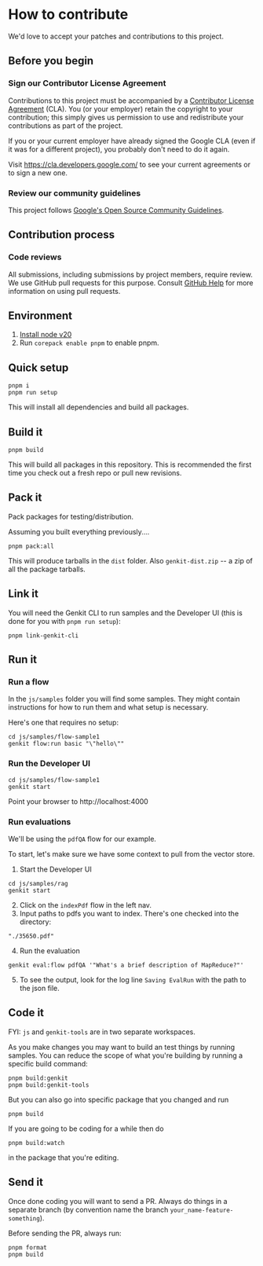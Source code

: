 # How to contribute

We'd love to accept your patches and contributions to this project.

## Before you begin

### Sign our Contributor License Agreement

Contributions to this project must be accompanied by a
[Contributor License Agreement](https://cla.developers.google.com/about) (CLA).
You (or your employer) retain the copyright to your contribution; this simply
gives us permission to use and redistribute your contributions as part of the
project.

If you or your current employer have already signed the Google CLA (even if it
was for a different project), you probably don't need to do it again.

Visit <https://cla.developers.google.com/> to see your current agreements or to
sign a new one.

### Review our community guidelines

This project follows
[Google's Open Source Community Guidelines](https://opensource.google/conduct/).

## Contribution process

### Code reviews

All submissions, including submissions by project members, require review. We
use GitHub pull requests for this purpose. Consult
[GitHub Help](https://help.github.com/articles/about-pull-requests/) for more
information on using pull requests.

## Environment

1. [Install node v20](https://nodejs.org/en/download)
2. Run `corepack enable pnpm` to enable pnpm.

## Quick setup

```
pnpm i
pnpm run setup
```

This will install all dependencies and build all packages.

## Build it

```
pnpm build
```

This will build all packages in this repository. This is recommended the first time you check out a fresh repo or pull new revisions.

## Pack it

Pack packages for testing/distribution.

Assuming you built everything previously....

```
pnpm pack:all
```

This will produce tarballs in the `dist` folder. Also `genkit-dist.zip` -- a zip of all the package tarballs.

## Link it

You will need the Genkit CLI to run samples and the Developer UI (this is done for you with `pnpm run setup`):

```
pnpm link-genkit-cli
```

## Run it

### Run a flow

In the `js/samples` folder you will find some samples. They might contain instructions for how to run them and what setup is necessary.

Here's one that requires no setup:

```
cd js/samples/flow-sample1
genkit flow:run basic "\"hello\""
```

### Run the Developer UI

```
cd js/samples/flow-sample1
genkit start
```

Point your browser to http://localhost:4000

### Run evaluations

We'll be using the `pdfQA` flow for our example.

To start, let's make sure we have some context to pull from the vector store.

1. Start the Developer UI

```
cd js/samples/rag
genkit start
```

2. Click on the `indexPdf` flow in the left nav.
3. Input paths to pdfs you want to index. There's one checked into the directory:

```
"./35650.pdf"
```

4. Run the evaluation

```
genkit eval:flow pdfQA '"What's a brief description of MapReduce?"'
```

5. To see the output, look for the log line `Saving EvalRun` with the path to the json file.

## Code it

FYI: `js` and `genkit-tools` are in two separate workspaces.

As you make changes you may want to build an test things by running samples.
You can reduce the scope of what you're building by running a specific build command:

```
pnpm build:genkit
pnpm build:genkit-tools
```

But you can also go into specific package that you changed and run

```
pnpm build
```

If you are going to be coding for a while then do

```
pnpm build:watch
```

in the package that you're editing.

## Send it

Once done coding you will want to send a PR. Always do things in a separate branch (by convention name the branch `your_name-feature-something`).

Before sending the PR, always run:

```
pnpm format
pnpm build
```
